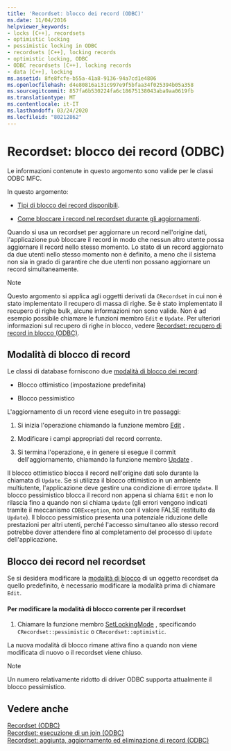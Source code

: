 ```yaml
---
title: 'Recordset: blocco dei record (ODBC)'
ms.date: 11/04/2016
helpviewer_keywords:
- locks [C++], recordsets
- optimistic locking
- pessimistic locking in ODBC
- recordsets [C++], locking records
- optimistic locking, ODBC
- ODBC recordsets [C++], locking records
- data [C++], locking
ms.assetid: 8fe8fcfe-b55a-41a8-9136-94a7cd1e4806
ms.openlocfilehash: d4e80816a131c997e9f5bfaa34f025394b05a358
ms.sourcegitcommit: 857fa6b530224fa6c18675138043aba9aa0619fb
ms.translationtype: MT
ms.contentlocale: it-IT
ms.lasthandoff: 03/24/2020
ms.locfileid: "80212862"
---
```

# <a name="recordset-locking-records-odbc"></a>Recordset: blocco dei record (ODBC)

Le informazioni contenute in questo argomento sono valide per le classi ODBC MFC.

In questo argomento:

- [Tipi di blocco dei record disponibili](#_core_record.2d.locking_modes).

- [Come bloccare i record nel recordset durante gli aggiornamenti](#_core_locking_records_in_your_recordset).

Quando si usa un recordset per aggiornare un record nell'origine dati, l'applicazione può bloccare il record in modo che nessun altro utente possa aggiornare il record nello stesso momento. Lo stato di un record aggiornato da due utenti nello stesso momento non è definito, a meno che il sistema non sia in grado di garantire che due utenti non possano aggiornare un record simultaneamente.

> [!NOTE]
>  Questo argomento si applica agli oggetti derivati da `CRecordset` in cui non è stato implementato il recupero di massa di righe. Se è stato implementato il recupero di righe bulk, alcune informazioni non sono valide. Non è ad esempio possibile chiamare le funzioni membro `Edit` e `Update`. Per ulteriori informazioni sul recupero di righe in blocco, vedere [Recordset: recupero di record in blocco (ODBC)](../../data/odbc/recordset-fetching-records-in-bulk-odbc.md).

##  <a name="record-locking-modes"></a><a name="_core_record.2d.locking_modes"></a>Modalità di blocco di record

Le classi di database forniscono due [modalità di blocco dei record](../../mfc/reference/crecordset-class.md#setlockingmode):

- Blocco ottimistico (impostazione predefinita)

- Blocco pessimistico

L'aggiornamento di un record viene eseguito in tre passaggi:

1. Si inizia l'operazione chiamando la funzione membro [Edit](../../mfc/reference/crecordset-class.md#edit) .

1. Modificare i campi appropriati del record corrente.

1. Si termina l'operazione, e in genere si esegue il commit dell'aggiornamento, chiamando la funzione membro [Update](../../mfc/reference/crecordset-class.md#update) .

Il blocco ottimistico blocca il record nell'origine dati solo durante la chiamata di `Update`. Se si utilizza il blocco ottimistico in un ambiente multiutente, l'applicazione deve gestire una condizione di errore `Update`. Il blocco pessimistico blocca il record non appena si chiama `Edit` e non lo rilascia fino a quando non si chiama `Update` (gli errori vengono indicati tramite il meccanismo `CDBException`, non con il valore FALSE restituito da `Update`). Il blocco pessimistico presenta una potenziale riduzione delle prestazioni per altri utenti, perché l'accesso simultaneo allo stesso record potrebbe dover attendere fino al completamento del processo di `Update` dell'applicazione.

##  <a name="locking-records-in-your-recordset"></a><a name="_core_locking_records_in_your_recordset"></a>Blocco dei record nel recordset

Se si desidera modificare la [modalità di blocco](#_core_record.2d.locking_modes) di un oggetto recordset da quello predefinito, è necessario modificare la modalità prima di chiamare `Edit`.

#### <a name="to-change-the-current-locking-mode-for-your-recordset"></a>Per modificare la modalità di blocco corrente per il recordset

1. Chiamare la funzione membro [SetLockingMode](../../mfc/reference/crecordset-class.md#setlockingmode) , specificando `CRecordset::pessimistic` o `CRecordset::optimistic`.

La nuova modalità di blocco rimane attiva fino a quando non viene modificata di nuovo o il recordset viene chiuso.

> [!NOTE]
>  Un numero relativamente ridotto di driver ODBC supporta attualmente il blocco pessimistico.

## <a name="see-also"></a>Vedere anche

[Recordset (ODBC)](../../data/odbc/recordset-odbc.md)<br/>
[Recordset: esecuzione di un join (ODBC)](../../data/odbc/recordset-performing-a-join-odbc.md)<br/>
[Recordset: aggiunta, aggiornamento ed eliminazione di record (ODBC)](../../data/odbc/recordset-adding-updating-and-deleting-records-odbc.md)

